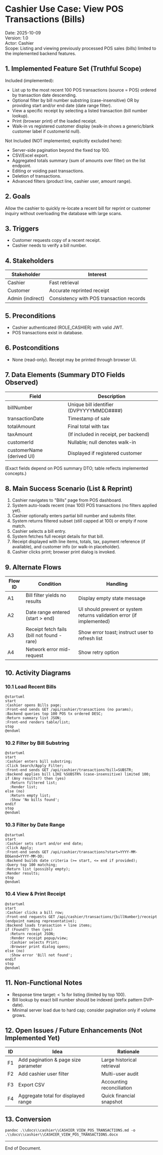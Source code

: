 # Cashier Use Case: View POS Transactions (Bills)

Date: 2025-10-09  
Version: 1.0  
Actor: Cashier  
Scope: Listing and viewing previously processed POS sales (bills) limited to the implemented backend features.

## 1. Implemented Feature Set (Truthful Scope)
Included (implemented):
- List up to the most recent 100 POS transactions (source = POS) ordered by transaction date descending.
- Optional filter by bill number substring (case-insensitive) OR by providing start and/or end date (date range filter).
- View a specific receipt by selecting a listed transaction (bill number lookup).
- Print (browser print) of the loaded receipt.
- Walk-in vs registered customer display (walk-in shows a generic/blank customer label if customerId null).

Not Included (NOT implemented; explicitly excluded here):
- Server-side pagination beyond the fixed top 100.
- CSV/Excel export.
- Aggregated totals summary (sum of amounts over filter) on the list endpoint.
- Editing or voiding past transactions.
- Deletion of transactions.
- Advanced filters (product line, cashier user, amount range).

## 2. Goals
Allow the cashier to quickly re-locate a recent bill for reprint or customer inquiry without overloading the database with large scans.

## 3. Triggers
- Customer requests copy of a recent receipt.
- Cashier needs to verify a bill number.

## 4. Stakeholders
| Stakeholder | Interest |
|-------------|----------|
| Cashier | Fast retrieval |
| Customer | Accurate reprinted receipt |
| Admin (indirect) | Consistency with POS transaction records |

## 5. Preconditions
- Cashier authenticated (ROLE_CASHIER) with valid JWT.
- POS transactions exist in database.

## 6. Postconditions
- None (read-only). Receipt may be printed through browser UI.

## 7. Data Elements (Summary DTO Fields Observed)
| Field | Description |
|-------|-------------|
| billNumber | Unique bill identifier (DVPYYYYMMDD####) |
| transactionDate | Timestamp of sale |
| totalAmount | Final total with tax |
| taxAmount | (If included in receipt, per backend) |
| customerId | Nullable; null denotes walk-in |
| customerName (derived UI) | Displayed if registered customer |

(Exact fields depend on POS summary DTO; table reflects implemented concepts.)

## 8. Main Success Scenario (List & Reprint)
1. Cashier navigates to "Bills" page from POS dashboard.
2. System auto-loads recent (max 100) POS transactions (no filters applied yet).
3. Cashier optionally enters partial bill number and submits filter.
4. System returns filtered subset (still capped at 100) or empty if none match.
5. Cashier selects a bill entry.
6. System fetches full receipt details for that bill.
7. Receipt displayed with line items, totals, tax, payment reference (if available), and customer info (or walk-in placeholder).
8. Cashier clicks print; browser print dialog is invoked.

## 9. Alternate Flows
| Flow ID | Condition | Handling |
|---------|-----------|----------|
| A1 | Bill filter yields no results | Display empty state message |
| A2 | Date range entered (start > end) | UI should prevent or system returns validation error (if implemented) |
| A3 | Receipt fetch fails (bill not found - rare) | Show error toast; instruct user to refresh list |
| A4 | Network error mid-request | Show retry option |

## 10. Activity Diagrams
### 10.1 Load Recent Bills
```plantuml
@startuml
start
:Cashier opens Bills page;
:Front-end sends GET /api/cashier/transactions (no params);
:Backend queries top 100 POS tx ordered DESC;
:Return summary list JSON;
:Front-end renders table/list;
stop
@enduml
```

### 10.2 Filter by Bill Substring
```plantuml
@startuml
start
:Cashier enters bill substring;
:Click Search/Apply Filter;
:Front-end sends GET /api/cashier/transactions?bill=SUBSTR;
:Backend applies bill LIKE %SUBSTR% (case-insensitive) limited 100;
if (Any results?) then (yes)
  :Return filtered list;
  :Render list;
else (no)
  :Return empty list;
  :Show 'No bills found';
endif
stop
@enduml
```

### 10.3 Filter by Date Range
```plantuml
@startuml
start
:Cashier sets start and/or end date;
:Click Apply;
:Front-end sends GET /api/cashier/transactions?start=YYYY-MM-DD&end=YYYY-MM-DD;
:Backend builds date criteria (>= start, <= end if provided);
:Query top 100 matching;
:Return list (possibly empty);
:Render results;
stop
@enduml
```

### 10.4 View & Print Receipt
```plantuml
@startuml
start
:Cashier clicks a bill row;
:Front-end requests GET /api/cashier/transactions/{billNumber}/receipt (endpoint naming representative);
:Backend loads transaction + line items;
if (Found?) then (yes)
  :Return receipt JSON;
  :Render receipt popup/view;
  :Cashier selects Print;
  :Browser print dialog opens;
else (no)
  :Show error 'Bill not found';
endif
stop
@enduml
```

## 11. Non-Functional Notes
- Response time target: < 1s for listing (limited by top 100).
- Bill lookup by exact bill number should be indexed (prefix pattern DVP-date).
- Minimal server load due to hard cap; consider pagination only if volume grows.

## 12. Open Issues / Future Enhancements (Not Implemented Yet)
| ID | Idea | Rationale |
|----|------|-----------|
| F1 | Add pagination & page size parameter | Large historical retrieval |
| F2 | Add cashier user filter | Multi-user audit |
| F3 | Export CSV | Accounting reconciliation |
| F4 | Aggregate total for displayed range | Quick financial snapshot |

## 13. Conversion
`pandoc .\\docs\\cashier\\CASHIER_VIEW_POS_TRANSACTIONS.md -o .\\docs\\cashier\\CASHIER_VIEW_POS_TRANSACTIONS.docx`

---
End of Document.

